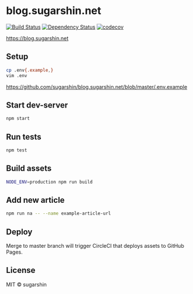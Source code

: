 # blog.sugarshin.net

[![Build Status][circleci-image]][circleci-url]
[![Dependency Status][david-image]][david-url]
[![codecov](https://codecov.io/gh/sugarshin/blog.sugarshin.net/branch/master/graph/badge.svg)](https://codecov.io/gh/sugarshin/blog.sugarshin.net)

https://blog.sugarshin.net

## Setup

```sh
cp .env{.example,}
vim .env
```

https://github.com/sugarshin/blog.sugarshin.net/blob/master/.env.example

## Start dev-server

```bash
npm start
```

## Run tests

```bash
npm test
```

## Build assets

```bash
NODE_ENV=production npm run build
```

## Add new article

```bash
npm run na -- --name example-article-url
```

## Deploy

Merge to master branch will trigger CircleCI that deploys assets to GitHub Pages.

## License

MIT © sugarshin

[circleci-image]: https://circleci.com/gh/sugarshin/blog.sugarshin.net/tree/master.svg?style=svg&circle-token=812f62f2aeba2a3bb9bfe6adf2abd24d7754a7be
[circleci-url]: https://circleci.com/gh/sugarshin/blog.sugarshin.net/tree/master
[david-image]: https://david-dm.org/sugarshin/blog.sugarshin.net.svg?style=flat-square
[david-url]: https://david-dm.org/sugarshin/blog.sugarshin.net
